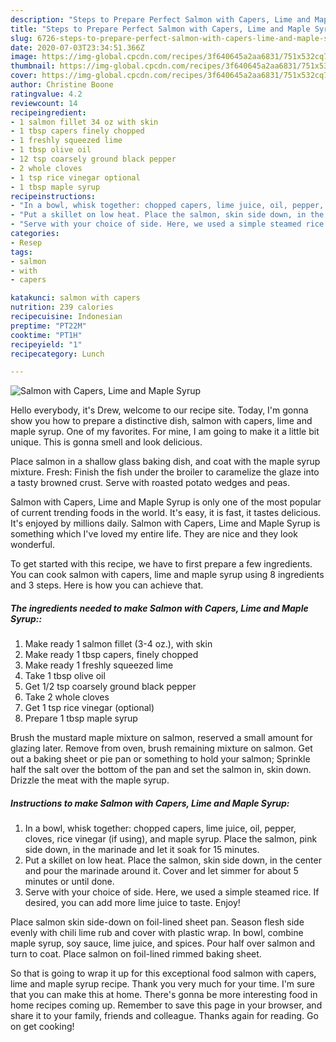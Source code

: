 ```yaml
---
description: "Steps to Prepare Perfect Salmon with Capers, Lime and Maple Syrup"
title: "Steps to Prepare Perfect Salmon with Capers, Lime and Maple Syrup"
slug: 6726-steps-to-prepare-perfect-salmon-with-capers-lime-and-maple-syrup
date: 2020-07-03T23:34:51.366Z
image: https://img-global.cpcdn.com/recipes/3f640645a2aa6831/751x532cq70/salmon-with-capers-lime-and-maple-syrup-recipe-main-photo.jpg
thumbnail: https://img-global.cpcdn.com/recipes/3f640645a2aa6831/751x532cq70/salmon-with-capers-lime-and-maple-syrup-recipe-main-photo.jpg
cover: https://img-global.cpcdn.com/recipes/3f640645a2aa6831/751x532cq70/salmon-with-capers-lime-and-maple-syrup-recipe-main-photo.jpg
author: Christine Boone
ratingvalue: 4.2
reviewcount: 14
recipeingredient:
- 1 salmon fillet 34 oz with skin
- 1 tbsp capers finely chopped
- 1 freshly squeezed lime
- 1 tbsp olive oil
- 12 tsp coarsely ground black pepper
- 2 whole cloves
- 1 tsp rice vinegar optional
- 1 tbsp maple syrup
recipeinstructions:
- "In a bowl, whisk together: chopped capers, lime juice, oil, pepper, cloves, rice vinegar (if using), and maple syrup. Place the salmon, pink side down, in the marinade and let it soak for 15 minutes."
- "Put a skillet on low heat. Place the salmon, skin side down, in the center and pour the marinade around it. Cover and let simmer for about 5 minutes or until done."
- "Serve with your choice of side. Here, we used a simple steamed rice. If desired, you can add more lime juice to taste. Enjoy!"
categories:
- Resep
tags:
- salmon
- with
- capers

katakunci: salmon with capers
nutrition: 239 calories
recipecuisine: Indonesian
preptime: "PT22M"
cooktime: "PT1H"
recipeyield: "1"
recipecategory: Lunch

---
```



![Salmon with Capers, Lime and Maple Syrup](https://img-global.cpcdn.com/recipes/3f640645a2aa6831/751x532cq70/salmon-with-capers-lime-and-maple-syrup-recipe-main-photo.jpg)

Hello everybody, it's Drew, welcome to our recipe site. Today, I'm gonna show you how to prepare a distinctive dish, salmon with capers, lime and maple syrup. One of my favorites. For mine, I am going to make it a little bit unique. This is gonna smell and look delicious.

Place salmon in a shallow glass baking dish, and coat with the maple syrup mixture. Fresh: Finish the fish under the broiler to caramelize the glaze into a tasty browned crust. Serve with roasted potato wedges and peas.

Salmon with Capers, Lime and Maple Syrup is only one of the most popular of current trending foods in the world. It's easy, it is fast, it tastes delicious. It's enjoyed by millions daily. Salmon with Capers, Lime and Maple Syrup is something which I've loved my entire life. They are nice and they look wonderful.


To get started with this recipe, we have to first prepare a few ingredients. You can cook salmon with capers, lime and maple syrup using 8 ingredients and 3 steps. Here is how you can achieve that.

##### The ingredients needed to make Salmon with Capers, Lime and Maple Syrup::

1. Make ready 1 salmon fillet (3-4 oz.), with skin
1. Make ready 1 tbsp capers, finely chopped
1. Make ready 1 freshly squeezed lime
1. Take 1 tbsp olive oil
1. Get 1/2 tsp coarsely ground black pepper
1. Take 2 whole cloves
1. Get 1 tsp rice vinegar (optional)
1. Prepare 1 tbsp maple syrup


Brush the mustard maple mixture on salmon, reserved a small amount for glazing later. Remove from oven, brush remaining mixture on salmon. Get out a baking sheet or pie pan or something to hold your salmon; Sprinkle half the salt over the bottom of the pan and set the salmon in, skin down. Drizzle the meat with the maple syrup. 

##### Instructions to make Salmon with Capers, Lime and Maple Syrup:

1. In a bowl, whisk together: chopped capers, lime juice, oil, pepper, cloves, rice vinegar (if using), and maple syrup. Place the salmon, pink side down, in the marinade and let it soak for 15 minutes.
1. Put a skillet on low heat. Place the salmon, skin side down, in the center and pour the marinade around it. Cover and let simmer for about 5 minutes or until done.
1. Serve with your choice of side. Here, we used a simple steamed rice. If desired, you can add more lime juice to taste. Enjoy!


Place salmon skin side-down on foil-lined sheet pan. Season flesh side evenly with chili lime rub and cover with plastic wrap. In bowl, combine maple syrup, soy sauce, lime juice, and spices. Pour half over salmon and turn to coat. Place salmon on foil-lined rimmed baking sheet. 

So that is going to wrap it up for this exceptional food salmon with capers, lime and maple syrup recipe. Thank you very much for your time. I'm sure that you can make this at home. There's gonna be more interesting food in home recipes coming up. Remember to save this page in your browser, and share it to your family, friends and colleague. Thanks again for reading. Go on get cooking!
